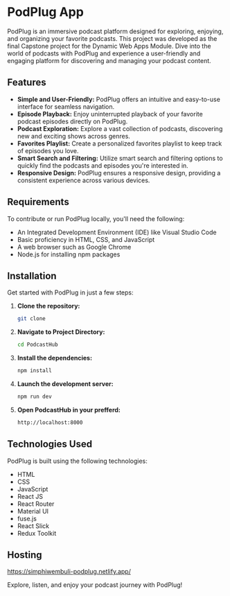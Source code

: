# PodPlug App

PodPlug is an immersive podcast platform designed for exploring, enjoying, and organizing your favorite podcasts. This project was developed as the final Capstone project for the Dynamic Web Apps Module. Dive into the world of podcasts with PodPlug and experience a user-friendly and engaging platform for discovering and managing your podcast content.

## Features

- **Simple and User-Friendly:** PodPlug offers an intuitive and easy-to-use interface for seamless navigation.
- **Episode Playback:** Enjoy uninterrupted playback of your favorite podcast episodes directly on PodPlug.
- **Podcast Exploration:** Explore a vast collection of podcasts, discovering new and exciting shows across genres.
- **Favorites Playlist:** Create a personalized favorites playlist to keep track of episodes you love.
- **Smart Search and Filtering:** Utilize smart search and filtering options to quickly find the podcasts and episodes you're interested in.
- **Responsive Design:** PodPlug ensures a responsive design, providing a consistent experience across various devices.

## Requirements

To contribute or run PodPlug locally, you'll need the following:

- An Integrated Development Environment (IDE) like Visual Studio Code
- Basic proficiency in HTML, CSS, and JavaScript
- A web browser such as Google Chrome
- Node.js for installing npm packages

## Installation

Get started with PodPlug in just a few steps:

1. **Clone the repository:**

   ```bash
   git clone 
2. **Navigate to Project Directory:**

    ```bash
    cd PodcastHub 
3. **Install the dependencies:**

    ```bash
    npm install 

4. **Launch the development server:**
 
    ```bash
    npm run dev 
5. **Open PodcastHub in your prefferd:**
   
    ```bash
    http://localhost:8000 

## Technologies Used

PodPlug is built using the following technologies:

- HTML
- CSS
- JavaScript
- React JS
- React Router
- Material UI
- fuse.js
- React Slick
- Redux Toolkit

## Hosting

https://simphiwembuli-podplug.netlify.app/

Explore, listen, and enjoy your podcast journey with PodPlug!
